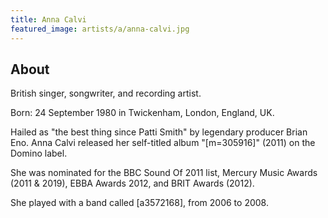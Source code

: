 ```yaml
---
title: Anna Calvi
featured_image: artists/a/anna-calvi.jpg
---
```

## About

British singer, songwriter, and recording artist. 

Born: 24 September 1980 in Twickenham, London, England, UK. 

Hailed as "the best thing since Patti Smith" by legendary producer Brian Eno. Anna Calvi released her self-titled album "[m=305916]" (2011) on the Domino label. 

She was nominated for the BBC Sound Of 2011 list, Mercury Music Awards (2011 & 2019), EBBA Awards 2012, and BRIT Awards (2012). 

She played with a band called [a3572168], from 2006 to 2008. 
